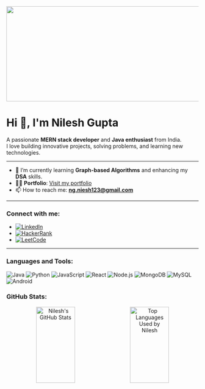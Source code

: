 <div align="center">
  <img src="https://media.giphy.com/media/unxCGmTuBvwo2djRLA/giphy.gif" alt="Coding Penguin" style="width:1200px; height:250px; object-fit:cover;">
</div>



# Hi 👋, I'm Nilesh Gupta  
A passionate **MERN stack developer** and **Java enthusiast** from India.  
I love building innovative projects, solving problems, and learning new technologies.  

---

- 🌱 I’m currently learning **Graph-based Algorithms** and enhancing my **DSA** skills.  
- 👨‍💻 **Portfolio**: [Visit my portfolio]()  
- 📫 How to reach me: **ng.niesh123@gmail.com**  

---

### Connect with me:  
- [![LinkedIn](https://img.shields.io/badge/LinkedIn-0077B5?logo=linkedin&logoColor=white)](www.linkedin.com/in/nil26)  
- [![HackerRank](https://img.shields.io/badge/HackerRank-2EC866?logo=hackerrank&logoColor=white)](https://www.hackerrank.com/profile/ng_niesh123)  
- [![LeetCode](https://img.shields.io/badge/LeetCode-FFA116?logo=leetcode&logoColor=black)](https://leetcode.com/u/gol23u/)  

---

### Languages and Tools:  

![Java](https://img.shields.io/badge/Java-007396?logo=java&logoColor=white) 
![Python](https://img.shields.io/badge/Python-3776AB?logo=python&logoColor=white) 
![JavaScript](https://img.shields.io/badge/JavaScript-F7DF1E?logo=javascript&logoColor=black) 
![React](https://img.shields.io/badge/React-20232A?logo=react&logoColor=61DAFB) 
![Node.js](https://img.shields.io/badge/Node.js-339933?logo=node.js&logoColor=white) 
![MongoDB](https://img.shields.io/badge/MongoDB-47A248?logo=mongodb&logoColor=white) 
![MySQL](https://img.shields.io/badge/MySQL-4479A1?logo=mysql&logoColor=white) 
![Android](https://img.shields.io/badge/Android-3DDC84?logo=android&logoColor=white)


### GitHub Stats:  

<p align="center" style="display: flex; justify-content: center; gap: 20px;">
  <img src="https://github-readme-stats.vercel.app/api?username=nilesh2630&show_icons=true&theme=radical" alt="Nilesh's GitHub Stats" style="width:45%; height:200px; object-fit:cover;" />
  <img src="https://github-readme-stats.vercel.app/api/top-langs/?username=nilesh2630&layout=compact&theme=radical" alt="Top Languages Used by Nilesh" style="width:45%; height:200px; object-fit:cover;" />
</p>




